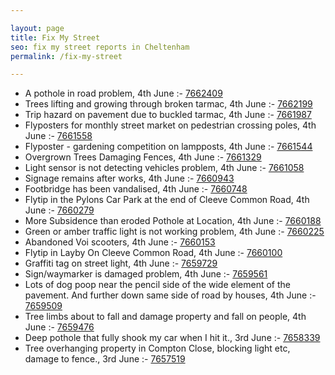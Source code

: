 ```yaml
---

layout: page
title: Fix My Street
seo: fix my street reports in Cheltenham
permalink: /fix-my-street

---
```


<!-- fix_marker starts -->

- A pothole in road problem, 4th June :- [7662409](https://www.fixmystreet.com/report/7662409)
- Trees lifting and growing through broken tarmac, 4th June :- [7662199](https://www.fixmystreet.com/report/7662199)
- Trip hazard on pavement due to buckled tarmac, 4th June :- [7661987](https://www.fixmystreet.com/report/7661987)
- Flyposters for monthly street market on pedestrian crossing poles, 4th June :- [7661558](https://www.fixmystreet.com/report/7661558)
- Flyposter - gardening competition on lampposts, 4th June :- [7661544](https://www.fixmystreet.com/report/7661544)
- Overgrown Trees Damaging Fences, 4th June :- [7661329](https://www.fixmystreet.com/report/7661329)
- Light sensor is not detecting vehicles problem, 4th June :- [7661058](https://www.fixmystreet.com/report/7661058)
- Signage remains after works, 4th June :- [7660943](https://www.fixmystreet.com/report/7660943)
- Footbridge has been vandalised, 4th June :- [7660748](https://www.fixmystreet.com/report/7660748)
- Flytip in the Pylons Car Park at the end of Cleeve Common Road, 4th June :- [7660279](https://www.fixmystreet.com/report/7660279)
- More Subsidence than eroded Pothole at Location, 4th June :- [7660188](https://www.fixmystreet.com/report/7660188)
- Green or amber traffic light is not working problem, 4th June :- [7660225](https://www.fixmystreet.com/report/7660225)
- Abandoned Voi scooters, 4th June :- [7660153](https://www.fixmystreet.com/report/7660153)
- Flytip in Layby On Cleeve Common Road, 4th June :- [7660100](https://www.fixmystreet.com/report/7660100)
- Graffiti tag on street light, 4th June :- [7659729](https://www.fixmystreet.com/report/7659729)
- Sign/waymarker is damaged problem, 4th June :- [7659561](https://www.fixmystreet.com/report/7659561)
- Lots of dog poop near the pencil side of the wide element of the pavement. And further down same side of road by houses, 4th June :- [7659509](https://www.fixmystreet.com/report/7659509)
- Tree limbs about to fall and damage property and fall on people, 4th June :- [7659476](https://www.fixmystreet.com/report/7659476)
- Deep pothole that fully shook my car when I hit it., 3rd June :- [7658339](https://www.fixmystreet.com/report/7658339)
- Tree overhanging property in Compton Close, blocking light etc, damage to fence., 3rd June :- [7657519](https://www.fixmystreet.com/report/7657519)

<!-- fix_marker ends -->
